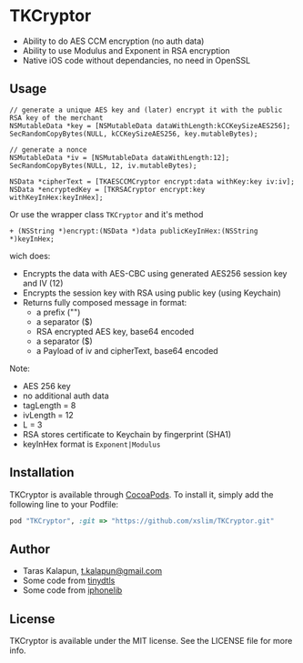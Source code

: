 # TKCryptor

* Ability to do AES CCM encryption (no auth data)
* Ability to use Modulus and Exponent in RSA encryption
* Native iOS code without dependancies, no need in OpenSSL

## Usage

``` obj-c
// generate a unique AES key and (later) encrypt it with the public RSA key of the merchant
NSMutableData *key = [NSMutableData dataWithLength:kCCKeySizeAES256];
SecRandomCopyBytes(NULL, kCCKeySizeAES256, key.mutableBytes);

// generate a nonce
NSMutableData *iv = [NSMutableData dataWithLength:12];
SecRandomCopyBytes(NULL, 12, iv.mutableBytes);

NSData *cipherText = [TKAESCCMCryptor encrypt:data withKey:key iv:iv];
NSData *encryptedKey = [TKRSACryptor encrypt:key withKeyInHex:keyInHex];
```

Or use the wrapper class `TKCryptor` and it's method

``` obj-c
+ (NSString *)encrypt:(NSData *)data publicKeyInHex:(NSString *)keyInHex;
```

wich does:
 *  Encrypts the data with AES-CBC using generated AES256 session key and IV (12)
 *  Encrypts the session key with RSA using public key (using Keychain)
 *  Returns fully composed message in format:
    - a prefix ("")
    - a separator ($)
    - RSA encrypted AES key, base64 encoded
    - a separator ($)
    - a Payload of iv and cipherText, base64 encoded

Note:
* AES 256 key
* no additional auth data
* tagLength = 8
* ivLength = 12
* L = 3
* RSA stores certificate to Keychain by fingerprint (SHA1)
* keyInHex format is `Exponent|Modulus`

## Installation

TKCryptor is available through [CocoaPods](http://cocoapods.org). To install
it, simply add the following line to your Podfile:

``` ruby
pod "TKCryptor", :git => "https://github.com/xslim/TKCryptor.git"
```

## Author

* Taras Kalapun, t.kalapun@gmail.com
* Some code from [tinydtls](https://github.com/cetic/tinydtls/)
* Some code from [iphonelib](https://github.com/meinside/iphonelib)

## License

TKCryptor is available under the MIT license. See the LICENSE file for more info.

